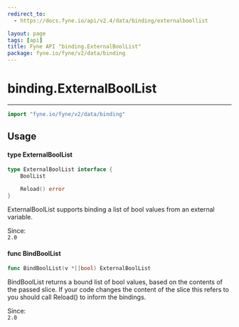 ```yaml
---
redirect_to:
  - https://docs.fyne.io/api/v2.4/data/binding/externalboollist

layout: page
tags: [api]
title: Fyne API "binding.ExternalBoolList"
package: fyne.io/fyne/v2/data/binding
---
```

# binding.ExternalBoolList
---

```go
import "fyne.io/fyne/v2/data/binding"
```

## Usage

#### type ExternalBoolList

```go
type ExternalBoolList interface {
	BoolList

	Reload() error
}
```

ExternalBoolList supports binding a list of bool values from an external variable.


<div class="since">Since: <code>
2.0</code></div>

#### func  BindBoolList

```go
func BindBoolList(v *[]bool) ExternalBoolList
```
BindBoolList returns a bound list of bool values, based on the contents of the passed slice. If your code changes the content of the slice this refers to you should call Reload() to inform the bindings.


<div class="since">Since: <code>
2.0</code></div>
